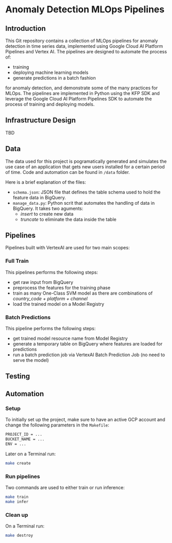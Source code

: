 # Anomaly Detection MLOps Pipelines

## Introduction
This Git repository contains a collection of MLOps pipelines for anomaly detection in time series data, implemented using Google Cloud AI Platform Pipelines and Vertex AI. The pipelines are designed to automate the process of:
- training 
- deploying machine learning models
- generate predictions in a batch fashion

for anomaly detection, and demonstrate some of the many practices for MLOps.
The pipelines are implemented in Python using the KFP SDK and leverage the Google Cloud AI Platform Pipelines SDK to automate the process of training and deploying models.

## Infrastructure Design

TBD

## Data
The data used for this project is pogramatically generated and simulates the use case of an application that gets new users installed for a certain period of time.
Code and automation can be found in `/data` folder.

Here is a brief explanation of the files:
- `schema.json`: JSON file that defines the table schema used to hold the feature data in BigQuery.
- `manage_data.py`: Python scrit that automates the handling of data in BigQuery. It takes two aguments:
    - *insert* to create new data
    - *truncate* to eliminate the data inside the table

## Pipelines
Pipelines built with VertexAI are used for two main scopes:

### Full Train
This pipelines performs the following steps:
- get raw input from BigQuery
- preprocess the features for the training phase
- train as many One-Class SVM model as there are combinations of *country_code + platform + channel*
- load the trained model on a Model Registry

### Batch Predictions
This pipeline performs the following steps:
- get trained model resource name from Model Registry
- generate a temporary table on BigQuery where features are loaded for predictions
- run a batch prediction job via VertexAI Batch Prediction Job (no need to serve the model)

## Testing

## Automation
### Setup
To initially set up the project, make sure to have an active GCP account and change the following parameters in the `Makefile`:

```bash
PROJECT_ID = ...
BUCKET_NAME = ...
ENV = ...
```
Later on a Terminal run:
```bash
make create
```

### Run pipelines
Two commands are used to either train or run inference:
```bash
make train
make infer
```

### Clean up
On a Terminal run:
```bash
make destroy
```